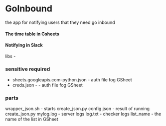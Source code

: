 # GoInbound

the app for notifying users that they need go inbound

#### The time table in Gsheets 
#### Notifying in Slack

libs - 
### sensitive required
* sheets.googleapis.com-python.json - auth file fog GSheet
* creds.json - - auth file fog GSheet

### parts
wrapper_json.sh - starts create_json.py
config.json - result of running create_json.py
mylog.log - server logs
log.txt - checker logs
list_name - the name of the list in GSheet